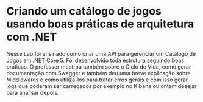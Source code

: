 # Criando um catálogo de jogos usando boas práticas de arquitetura com .NET



Nesse Lab foi ensinado como criar uma API para gerenciar um Catálogo de Jogos em .NET Core 5. Foi desenvolvido toda estrutura seguindo boas práticas. O professor mostrou também sobre o Ciclo de Vida, como gerar documentação com Swagger e também deu uma breve explicação sobre Middlewares e como utiliza-los para tratar erros gerais e com isso gerar logs que poderam ser carregados por exemplo no Kibana ou ontem desejar para analisar depois.